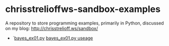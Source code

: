chrisstrelioffws-sandbox-examples
=================================

A repository to store programming examples, primarily in Python, discussed on 
my blog: http://chrisstrelioff.ws/sandbox/

* `[bayes_ex01.py](https://github.com/cstrelioff/chrisstrelioffws-sandbox-examples/blob/master/bayes_ex01.py)
   [bayes_ex01.py useage](https://github.com/cstrelioff/chrisstrelioffws-sandbox-examples/blob/master/bayes_ex01.py)
